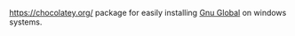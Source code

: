 https://chocolatey.org/ package for easily installing [Gnu Global](http://www.gnu.org/software/global/) on windows systems.
